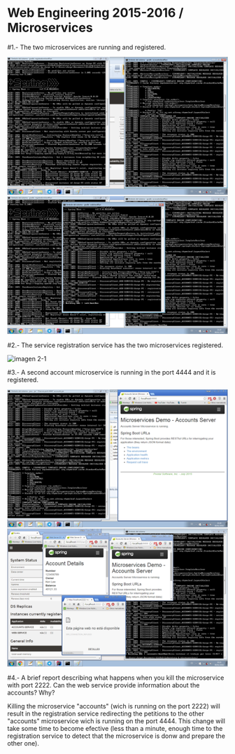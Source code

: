 # Web Engineering 2015-2016 / Microservices

#1.- The two microservices are running and registered.

![imagen 1-2](https://raw.githubusercontent.com/Nerok96/Laboratory-6-microservices/master/img/3pract6-term-eureka1111-accounts2222.png)
![imagen 1-2](https://raw.githubusercontent.com/Nerok96/Laboratory-6-microservices/master/img/4pract6-term-eureka1111-accounts2222-web3333-working.png)

#2.- The service registration service has the two microservices registered.

![imagen 2-1](https://github.com/Nerok96/Laboratory-6-microservices/5pract6-dash-eureka1111-accounts2222-web3333-working.png)

#3.- A second account microservice is running in the port 4444 and it is registered.

![imagen 3-1](https://raw.githubusercontent.com/Nerok96/Laboratory-6-microservices/master/img/6pract6-termDash-accounts4444.png)
![imagen 3-2](https://raw.githubusercontent.com/Nerok96/Laboratory-6-microservices/master/img/7pract6-lastStep-accounts2222Donwn-accounts4444Up-server3333Working.png)

#4.- A brief report describing what happens when you kill the microservice with port 2222. Can the web service provide information about the accounts? Why?

Killing the microservice "accounts" (wich is running on the port 2222) will result in the registration service redirecting the petitions to the other "accounts" microservice wich is running on the port 4444. This change will take some time to become efective (less than a minute, enough time to the registration service to detect that the microservice is donw and prepare the other one).